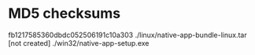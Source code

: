 # MD5 checksums

fb1217585360dbdc052506191c10a303  ./linux/native-app-bundle-linux.tar
[not created]  ./win32/native-app-setup.exe
